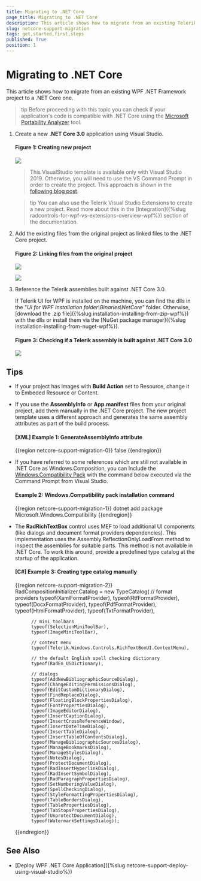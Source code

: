 ```yaml
---
title: Migrаting to .NET Core
page_title: Migrаting to .NET Core
description: This article shows how to migrate from an existing Telerik WPF .NET Framework project to a .NET Core one.
slug: netcore-support-migration
tags: get,started,first,steps
published: True
position: 1
---
```


# Migrаting to .NET Core

This article shows how to migrate from an existing WPF .NET Framework project to a .NET Core one.

>tip Before proceeding with this topic you can check if your application's code is compatible with .NET Core using the [Microsoft Portability Analyzer](https://devblogs.microsoft.com/dotnet/are-your-windows-forms-and-wpf-applications-ready-for-net-core-3-0/) tool.

1. Create a new __.NET Core 3.0__ application using Visual Studio. 
	
	#### Figure 1: Creating new project
	![](images/netcore-support-migration-0.png)

	> This VisualStudio template is available only with Visual Studio 2019. Otherwise, you will need to use the VS Command Prompt in order to create the project. This approach is shown in the [following blog post](https://www.telerik.com/blogs/how-to-update-wpf-winforms-app-to-dotnet-core-3).
	
	>tip You can also use the Telerik Visual Studio Extensions to create a new project. Read more about this in the [Integration]({%slug radcontrols-for-wpf-vs-extensions-overview-wpf%}) section of the documentation.
	
2. Add the existing files from the original project as linked files to the .NET Core project.
	
	#### Figure 2: Linking files from the original project
	![](images/netcore-support-migration-1.png)
	
	![](images/netcore-support-migration-2.png)
 
3. Reference the Telerik assemblies built against .NET Core 3.0.
	
	If Telerik UI for WPF is installed on the machine, you can find the dlls in the "*UI for WPF installation folder\Binaries\NetCore*" folder. Otherwise, [download the .zip file]({%slug installation-installing-from-zip-wpf%}) with the dlls or install them via the [NuGet package manager]({%slug installation-installing-from-nuget-wpf%}).
	
	#### Figure 3: Checking if a Telerik assembly is built against .NET Core 3.0
	![](images/netcore-support-migration-3.png)

## Tips

* If your project has images with __Build Action__ set to Resource, change it to Embeded Resource or Content.

* If you use the __AssemblyInfo__ or __App.manifest__ files from your original project, add them manually in the .NET Core project. The new project template uses a different approach and generates the same assembly attributes as part of the build process.
	
	#### __[XML] Example 1: GenerateAssemblyInfo attribute__
	{{region netcore-support-migration-0}}
		<generateassemblyinfo>false</generateassemblyinfo>
	{{endregion}}
	
* If you have referred to some references which are still not available in .NET Core as Windows.Composition, you can Include the [Windows.Compatibility Pack](https://docs.microsoft.com/en-us/dotnet/core/porting/windows-compat-pack) with the command below executed via the Command Prompt from Visual Studio.
	 
	#### __Example 2: Windows.Compatibility pack installation command__
	{{region netcore-support-migration-1}}
		dotnet add package Microsoft.Windows.Compatibility
	{{endregion}}
	
* The __RadRichTextBox__ control uses MEF to load additional UI components (like dialogs and document format providers dependencies). This implementation uses the Assembly.ReflectionOnlyLoadFrom method to inspect the assemblies for suitable parts. This method is not available in .NET Core. To work this around, provide a predefined type catalog at the startup of the application.
	
	#### __[C#] Example 3: Creating type catalog manually__
	{{region netcore-support-migration-2}}
		RadCompositionInitializer.Catalog = new TypeCatalog(
			// format providers
			typeof(XamlFormatProvider),
			typeof(RtfFormatProvider),
			typeof(DocxFormatProvider),
			typeof(PdfFormatProvider),
			typeof(HtmlFormatProvider),
			typeof(TxtFormatProvider),

			// mini toolbars
			typeof(SelectionMiniToolBar),
			typeof(ImageMiniToolBar),

			// context menu
			typeof(Telerik.Windows.Controls.RichTextBoxUI.ContextMenu),

			// the default English spell checking dictionary
			typeof(RadEn_USDictionary),

			// dialogs
			typeof(AddNewBibliographicSourceDialog),
			typeof(ChangeEditingPermissionsDialog),
			typeof(EditCustomDictionaryDialog),
			typeof(FindReplaceDialog),
			typeof(FloatingBlockPropertiesDialog),
			typeof(FontPropertiesDialog),
			typeof(ImageEditorDialog),
			typeof(InsertCaptionDialog),
			typeof(InsertCrossReferenceWindow),
			typeof(InsertDateTimeDialog),
			typeof(InsertTableDialog),
			typeof(InsertTableOfContentsDialog),
			typeof(ManageBibliographicSourcesDialog),
			typeof(ManageBookmarksDialog),
			typeof(ManageStylesDialog),
			typeof(NotesDialog),
			typeof(ProtectDocumentDialog),
			typeof(RadInsertHyperlinkDialog),
			typeof(RadInsertSymbolDialog),
			typeof(RadParagraphPropertiesDialog),
			typeof(SetNumberingValueDialog),
			typeof(SpellCheckingDialog),
			typeof(StyleFormattingPropertiesDialog),
			typeof(TableBordersDialog),
			typeof(TablePropertiesDialog),
			typeof(TabStopsPropertiesDialog),
			typeof(UnprotectDocumentDialog),
			typeof(WatermarkSettingsDialog));
	{{endregion}}
	
## See Also

* [Deploy WPF .NET Core Application]({%slug netcore-support-deploy-using-visual-studio%})

	




